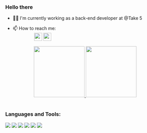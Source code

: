### Hello there 

- 👨‍💻 I'm currently working as a back-end developer at @Take 5

- 📫 How to reach me:  
&nbsp;&nbsp;&nbsp;&nbsp;&nbsp;&nbsp;&nbsp;&nbsp;&nbsp;&nbsp;&nbsp;&nbsp; &nbsp;&nbsp;&nbsp;          <a href="(www.linkedin.com/in/gustavo-dm/"><img height ="25em"
            src="https://img.shields.io/badge/LinkedIn-0077B5?style=for-the-badge&logo=linkedin&logoColor=white" /></a>    <a href="(mailto:gustavothemoraes@gmail.com"><img height ="25em"
            src="https://img.shields.io/badge/Gmail-D14836?style=for-the-badge&logo=gmail&logoColor=white" /></a>

<div align="center">
    <a href="https://github.com/gustavo-dm">
        <img height="160em"
            src="https://github-readme-stats-beryl.vercel.app/api?username=gustavo-dm&show_icons=true&theme=gotham&include_all_commits=true&count_private=true" />
        <img height="160em"
            src="https://github-readme-stats-beryl.vercel.app/api/top-langs/?username=gustavo-dm&layout=compact&langs_count=7&theme=gotham" />
    </a>
</div>

<br />

### Languages and Tools:
![](https://img.shields.io/badge/CODE-Python-brightgreen)
![](https://img.shields.io/badge/Tools-VSCode-informational?style=flat&logo=visual-studio-code&logoColor=white&color=007ACC)
![](https://img.shields.io/badge/Tools-Git-informational?style=flat&logo=git&logoColor=white&color=F05032)
![](https://img.shields.io/badge/Tools-Github-informational?style=flat&logo=github&logoColor=white&color=181717)
![](https://img.shields.io/badge/CODE-PL--SQL-blue)
![](https://img.shields.io/badge/CODE-Javascript-lightgrey)
